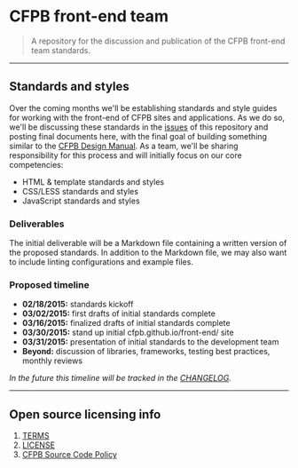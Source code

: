 
# CFPB front-end team

> A repository for the discussion and publication of the CFPB front-end team standards.

----
## Standards and styles

Over the coming months we'll be establishing standards and style guides for working with the front-end of CFPB sites and applications. As we do so, we'll be discussing these standards in the [issues](https://github.com/cfpb/front-end/issues) of this repository and posting final documents here, with the final goal of building something similar to the [CFPB Design Manual](http://cfpb.github.io/design-manual/). As a team, we'll be sharing responsibility for this process and will initially focus on our core competencies:

- HTML & template standards and styles
- CSS/LESS standards and styles
- JavaScript standards and styles

### Deliverables

The initial deliverable will be a Markdown file containing a written version of the proposed standards. In addition to the Markdown file, we may also want to include linting configurations and example files.

### Proposed timeline

- **02/18/2015:** standards kickoff
- **03/02/2015:** first drafts of initial standards complete
- **03/16/2015:** finalized drafts of initial standards complete
- **03/30/2015:** stand up initial cfpb.github.io/front-end/ site
- **03/31/2015:** presentation of initial standards to the development team
- **Beyond:** discussion of libraries, frameworks, testing best practices, monthly reviews

*In the future this timeline will be tracked in the [CHANGELOG](CHANGELOG.md).*


----

## Open source licensing info
1. [TERMS](TERMS.md)
2. [LICENSE](LICENSE)
3. [CFPB Source Code Policy](https://github.com/cfpb/source-code-policy/)